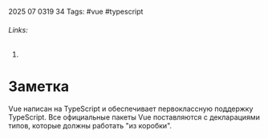 2025 07 0319 34
Tags: #vue #typescript
###### Links: 
1) 
# Заметка
Vue написан на TypeScript и обеспечивает первоклассную поддержку TypeScript. Все официальные пакеты Vue поставляются с декларациями типов, которые должны работать "из коробки".